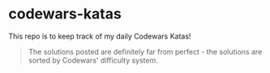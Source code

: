 # codewars-katas
This repo is to keep track of my daily Codewars Katas!
> The solutions posted are definitely far from perfect - the solutions are sorted by Codewars' difficulty system.